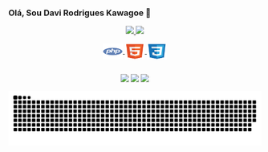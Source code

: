 ### Olá, Sou Davi Rodrigues Kawagoe 👋

<div align="center">
  <a href="https://github.com/RodriguesVDavi">
  <img height="150em" src="https://github-readme-stats.vercel.app/api?username=RodriguesVDavi&show_icons=true&theme=dracula&include_all_commits=true&count_private=true"/>
  <img height="150em" src="https://github-readme-stats.vercel.app/api/top-langs/?username=RodriguesVDavi&layout=compact&langs_count=7&theme=dracula"/>
<div style="display: inline_block"><br>
  <img align="center" alt="DRK-Php" height="30" width="40" src="https://raw.githubusercontent.com/devicons/devicon/master/icons/php/php-plain.svg">
  <img align="center" alt="DRK-HTML" height="30" width="40" src="https://raw.githubusercontent.com/devicons/devicon/master/icons/html5/html5-original.svg">
  <img align="center" alt="DRK-CSS" height="30" width="40" src="https://raw.githubusercontent.com/devicons/devicon/master/icons/css3/css3-original.svg">
  
  
</div>
 
##   
   
<div> 
   <a href="https://instagram.com/davi.v.rodrigues" target="_blank"><img src="https://img.shields.io/badge/-Instagram-%23E4405F?style=for-the-badge&logo=instagram&logoColor=white" target="_blank"></a>
 	 <a href="https://www.linkedin.com/in/davi-rodrigues-kawagoe-5247695a" target="_blank"><img src="https://img.shields.io/badge/-LinkedIn-%230077B5?style=for-the-badge&logo=linkedin&logoColor=white" target="_blank"></a>
    <a href = "mailto:rodrigues.v.davi@gmail.com"><img src="https://img.shields.io/badge/-Gmail-%23333?style=for-the-badge&logo=gmail&logoColor=white" target="_blank"></a>
 
  ![Snake animation](https://github.com/RodriguesVDavi/RodriguesVDavi/blob/output/github-contribution-grid-snake.svg)
 
</div>
